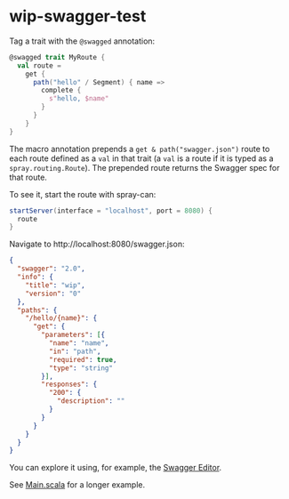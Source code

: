 # wip-swagger-test

Tag a trait with the `@swagged` annotation:

```scala
@swagged trait MyRoute {
  val route =
    get {
      path("hello" / Segment) { name =>
        complete {
          s"hello, $name"
        }
      }
    }
}
```

The macro annotation prepends a `get & path("swagger.json")` route to each route
defined as a `val` in that trait (a `val` is a route if it is typed as a
`spray.routing.Route`). The prepended route returns the Swagger spec for that
route.

To see it, start the route with spray-can:

```scala
startServer(interface = "localhost", port = 8080) {
  route
}
```

Navigate to http://localhost:8080/swagger.json:

```json
{
  "swagger": "2.0",
  "info": {
    "title": "wip",
    "version": "0"
  },
  "paths": {
    "/hello/{name}": {
      "get": {
        "parameters": [{
          "name": "name",
          "in": "path",
          "required": true,
          "type": "string"
        }],
        "responses": {
          "200": {
            "description": ""
          }
        }
      }
    }
  }
}
```

You can explore it using, for example, the [Swagger
Editor](http://editor.swagger.io/).

See [Main.scala](core/src/main/scala/Main.scala) for a longer example.
